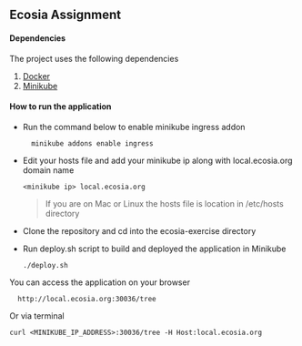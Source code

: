 
## Ecosia Assignment

#### Dependencies
The project uses the following dependencies
1. [Docker](https://www.docker.com/)
2. [Minikube](https://minikube.sigs.k8s.io/docs/)


#### How to run the application
- Run the command below to enable minikube ingress addon
   ```
     minikube addons enable ingress
    ```
 - Edit your hosts file and add your minikube ip along with local.ecosia.org domain name
   ```
   <minikube ip> local.ecosia.org
   ```

   > If you are on Mac or Linux the hosts file is location in /etc/hosts directory

- Clone the repository and cd into the ecosia-exercise directory
- Run deploy.sh script to build and deployed the application in Minikube
	```
	./deploy.sh
	```
You can access the application on  your browser 
```
  http://local.ecosia.org:30036/tree
```
   Or via terminal
   ```
   curl <MINIKUBE_IP_ADDRESS>:30036/tree -H Host:local.ecosia.org
  ```